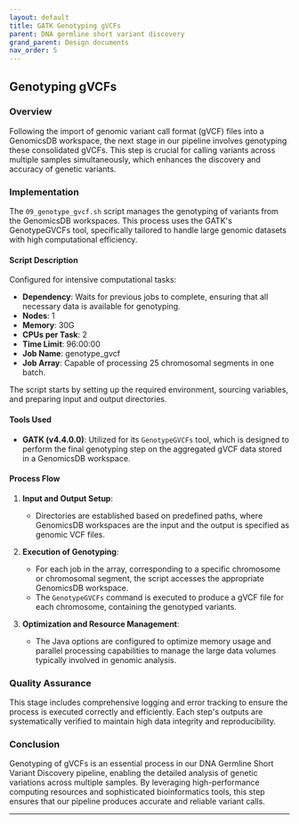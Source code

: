 ```yaml
---
layout: default
title: GATK Genotyping gVCFs
parent: DNA germline short variant discovery
grand_parent: Design documents
nav_order: 5
---
```


## Genotyping gVCFs

### Overview
Following the import of genomic variant call format (gVCF) files into a GenomicsDB workspace, the next stage in our pipeline involves genotyping these consolidated gVCFs. This step is crucial for calling variants across multiple samples simultaneously, which enhances the discovery and accuracy of genetic variants.

### Implementation
The `09_genotype_gvcf.sh` script manages the genotyping of variants from the GenomicsDB workspaces. This process uses the GATK's GenotypeGVCFs tool, specifically tailored to handle large genomic datasets with high computational efficiency.

#### Script Description
Configured for intensive computational tasks:

- **Dependency**: Waits for previous jobs to complete, ensuring that all necessary data is available for genotyping.
- **Nodes**: 1
- **Memory**: 30G
- **CPUs per Task**: 2
- **Time Limit**: 96:00:00
- **Job Name**: genotype_gvcf
- **Job Array**: Capable of processing 25 chromosomal segments in one batch.

The script starts by setting up the required environment, sourcing variables, and preparing input and output directories.

#### Tools Used
- **GATK (v4.4.0.0)**: Utilized for its `GenotypeGVCFs` tool, which is designed to perform the final genotyping step on the aggregated gVCF data stored in a GenomicsDB workspace.

#### Process Flow
1. **Input and Output Setup**:
   - Directories are established based on predefined paths, where GenomicsDB workspaces are the input and the output is specified as genomic VCF files.

2. **Execution of Genotyping**:
   - For each job in the array, corresponding to a specific chromosome or chromosomal segment, the script accesses the appropriate GenomicsDB workspace.
   - The `GenotypeGVCFs` command is executed to produce a gVCF file for each chromosome, containing the genotyped variants.

3. **Optimization and Resource Management**:
   - The Java options are configured to optimize memory usage and parallel processing capabilities to manage the large data volumes typically involved in genomic analysis.

### Quality Assurance
This stage includes comprehensive logging and error tracking to ensure the process is executed correctly and efficiently. Each step's outputs are systematically verified to maintain high data integrity and reproducibility.

### Conclusion
Genotyping of gVCFs is an essential process in our DNA Germline Short Variant Discovery pipeline, enabling the detailed analysis of genetic variations across multiple samples. By leveraging high-performance computing resources and sophisticated bioinformatics tools, this step ensures that our pipeline produces accurate and reliable variant calls.

---


